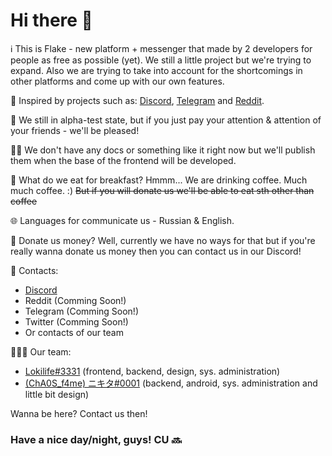 # Hi there 👋

ℹ️ This is Flake - new platform + messenger that made by 2 developers for people as free as possible (yet). We still a little project but we're trying to expand. Also we are trying to take into account for the shortcomings in other platforms and come up with our own features.

🔨 Inspired by projects such as: [Discord](https://discord.com), [Telegram](https://telegram.org) and [Reddit](https://reddit.com).

🤷 We still in alpha-test state, but if you just pay your attention & attention of your friends - we'll be pleased!

👩‍💻 We don't have any docs or something like it right now but we'll publish them when the base of the frontend will be developed.

🍿 What do we eat for breakfast? Hmmm... We are drinking coffee. Much much coffee. :) ~~But if you will donate us we'll be able to eat sth other than coffee~~

🌐 Languages for communicate us - Russian & English.

💸 Donate us money? Well, currently we have no ways for that but if you're really wanna donate us money then you can contact us in our Discord!

👥 Contacts:
 - [Discord](https://discord.gg/dwTx3mGPwR)
 - Reddit (Comming Soon!)
 - Telegram (Comming Soon!)
 - Twitter (Comming Soon!)
 - Or contacts of our team

🧑‍🤝‍🧑 Our team:
 - [Lokilife#3331](https://github.com/Lokilife) (frontend, backend, design, sys. administration)
 - [(ChA0S_f4me) ニキタ#0001](https://github.com/ChA0S-f4me) (backend, android, sys. administration and little bit design)

Wanna be here? Contact us then!

### Have a nice day/night, guys! CU 🔜
